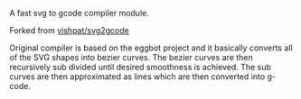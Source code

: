 A fast svg to gcode compiler module.

Forked from [vishpat/svg2gcode](https://github.com/vishpat/svg2gcode)


Original compiler is based on the eggbot project and it basically converts all of the SVG shapes into bezier curves. The bezier curves are then recursively sub divided until desired smoothness is achieved. The sub curves are then approximated as lines which are then converted into g-code. 
